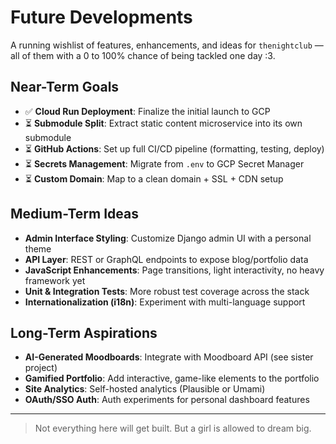 # Future Developments

A running wishlist of features, enhancements, and ideas for `thenightclub` — all of them with a 0 to 100% chance of being tackled one day :3.

## Near-Term Goals

- ✅ **Cloud Run Deployment**: Finalize the initial launch to GCP
- ⏳ **Submodule Split**: Extract static content microservice into its own submodule
- ⏳ **GitHub Actions**: Set up full CI/CD pipeline (formatting, testing, deploy)
- ⏳ **Secrets Management**: Migrate from `.env` to GCP Secret Manager
- ⏳ **Custom Domain**: Map to a clean domain + SSL + CDN setup

## Medium-Term Ideas

- **Admin Interface Styling**: Customize Django admin UI with a personal theme
- **API Layer**: REST or GraphQL endpoints to expose blog/portfolio data
- **JavaScript Enhancements**: Page transitions, light interactivity, no heavy framework yet
- **Unit & Integration Tests**: More robust test coverage across the stack
- **Internationalization (i18n)**: Experiment with multi-language support

## Long-Term Aspirations

- **AI-Generated Moodboards**: Integrate with Moodboard API (see sister project)
- **Gamified Portfolio**: Add interactive, game-like elements to the portfolio
- **Site Analytics**: Self-hosted analytics (Plausible or Umami)
- **OAuth/SSO Auth**: Auth experiments for personal dashboard features

---

> Not everything here will get built. But a girl is allowed to dream big.
